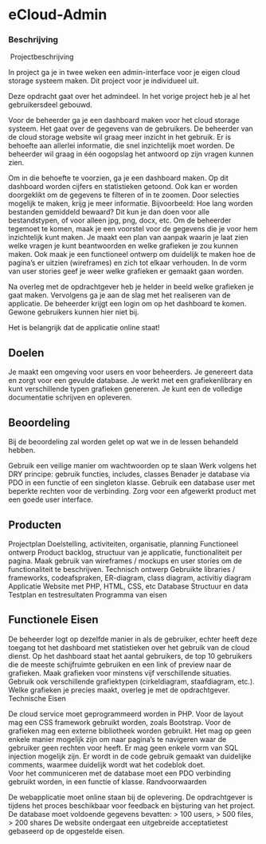 # eCloud-Admin

### Beschrijving
​
Projectbeschrijving

In project ga je in twee weken een admin-interface voor je eigen cloud storage systeem maken. Dit project voor je individueel uit.

Deze opdracht gaat over het admindeel. In het vorige project heb je al het gebruikersdeel gebouwd.

Voor de beheerder ga je een dashboard maken voor het cloud storage systeem.
Het gaat over de gegevens van de gebruikers. De beheerder van de cloud storage website wil graag meer inzicht in het gebruik. Er is behoefte aan allerlei informatie, die snel inzichtelijk moet worden. De beheerder wil graag in één oogopslag het antwoord op zijn vragen kunnen zien.

Om in die behoefte te voorzien, ga je een dashboard maken. Op dit dashboard worden cijfers en statistieken getoond. Ook kan er worden doorgeklikt om de gegevens te filteren of in te zoomen. Door selecties mogelijk te maken, krijg je meer informatie. Bijvoorbeeld: Hoe lang worden bestanden gemiddeld bewaard? Dit kun je dan doen voor alle bestandstypen, of voor alleen jpg, png, docx, etc. Om de beheerder tegemoet te komen, maak je een voorstel voor de gegevens die je voor hem inzichtelijk kunt maken. Je maakt een plan van aanpak waarin je laat zien welke vragen je kunt beantwoorden en welke grafieken je zou kunnen maken. Ook maak je een functioneel ontwerp om duidelijk te maken hoe de pagina’s er uitzien (wireframes) en zich tot elkaar verhouden. In de vorm van user stories geef je weer welke grafieken er gemaakt gaan worden.

Na overleg met de opdrachtgever heb je helder in beeld welke grafieken je gaat maken. Vervolgens ga je aan de slag met het realiseren van de applicatie. De beheerder krijgt een login om op het dashboard te komen. Gewone gebruikers kunnen hier niet bij.

 

Het is belangrijk dat de applicatie online staat! 

 

## Doelen

Je maakt een omgeving voor users en voor beheerders.
Je genereert data en zorgt voor een gevulde database.
Je werkt met een grafiekenlibrary en kunt verschillende typen grafieken genereren.
Je kunt een de volledige documentatie schrijven en opleveren.

## Beoordeling

Bij de beoordeling zal worden gelet op wat we in de lessen behandeld hebben.

Gebruik een veilige manier om wachtwoorden op te slaan
Werk volgens het DRY principe: gebruik functies, includes, classes
Benader je database via PDO in een functie of een singleton klasse.
Gebruik een database user met beperkte rechten voor de verbinding.
Zorg voor een afgewerkt product met een goede user interface.
​

## Producten

Projectplan
Doelstelling, activiteiten, organisatie, planning
Functioneel ontwerp
Product backlog, structuur van je applicatie, functionaliteit per pagina. Maak gebruik van wireframes / mockups en user stories om de functionaliteit te beschrijven.
Technisch ontwerp
Gebruikte libraries / frameworks, codeafspraken, ER-diagram, class diagram, activitiy diagram
Applicatie
Website met PHP, HTML, CSS, etc
Database
Structuur en data
Testplan en testresultaten
Programma van eisen

## Functionele Eisen 

De beheerder logt op dezelfde manier in als de gebruiker, echter heeft deze toegang tot het dashboard met statistieken over het gebruik van de cloud dienst. 
Op het dashboard staat het aantal gebruikers, de top 10 gebruikers die de meeste schijfruimte gebruiken en een link of preview naar de grafieken.
Maak grafieken voor minstens vijf verschillende situaties. Gebruik ook verschillende grafiektypen (cirkeldiagram, staafdiagram, etc.). Welke grafieken je precies maakt, overleg je met de opdrachtgever.
Technische Eisen 

De cloud service moet geprogrammeerd worden in PHP. 
Voor de layout mag een CSS framework gebruikt worden, zoals Bootstrap. 
Voor de grafieken mag een externe bibliotheek worden gebruikt.
Het mag op geen enkele manier mogelijk zijn om naar pagina’s te navigeren waar de gebruiker geen rechten voor heeft. 
Er mag geen enkele vorm van SQL injection mogelijk zijn. 
Er wordt in de code gebruik gemaakt van duidelijke comments, waarmee duidelijk wordt wat het codeblok doet.  
Voor het communiceren met de database moet een PDO verbinding gebruikt worden, in een functie of klasse. 
Randvoorwaarden 

De webapplicatie moet online staan bij de oplevering. 
De opdrachtgever is tijdens het proces beschikbaar voor feedback en bijsturing van het project. 
De database moet voldoende gegevens bevatten: > 100 users, > 500 files, > 200 shares
De website ondergaat een uitgebreide acceptatietest gebaseerd op de opgestelde eisen. 
